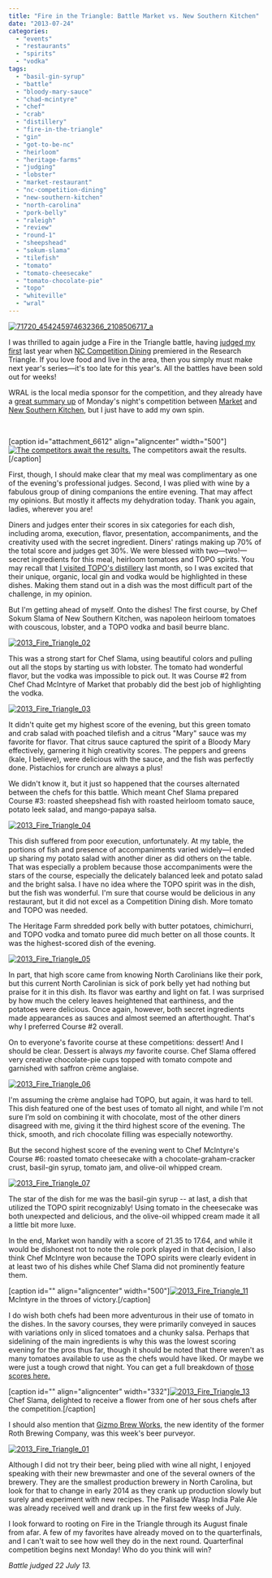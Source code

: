```yaml
---
title: "Fire in the Triangle: Battle Market vs. New Southern Kitchen"
date: "2013-07-24"
categories: 
  - "events"
  - "restaurants"
  - "spirits"
  - "vodka"
tags: 
  - "basil-gin-syrup"
  - "battle"
  - "bloody-mary-sauce"
  - "chad-mcintyre"
  - "chef"
  - "crab"
  - "distillery"
  - "fire-in-the-triangle"
  - "gin"
  - "got-to-be-nc"
  - "heirloom"
  - "heritage-farms"
  - "judging"
  - "lobster"
  - "market-restaurant"
  - "nc-competition-dining"
  - "new-southern-kitchen"
  - "north-carolina"
  - "pork-belly"
  - "raleigh"
  - "review"
  - "round-1"
  - "sheepshead"
  - "sokum-slama"
  - "tilefish"
  - "tomato"
  - "tomato-cheesecake"
  - "tomato-chocolate-pie"
  - "topo"
  - "whiteville"
  - "wral"
---
```


[![71720_454245974632366_2108506717_a](http://s3.amazonaws.com/thegourmez-wpmedia/2013/07/71720_454245974632366_2108506717_a.jpg)](http://www.thegourmez.com/?attachment_id=6609)

I was thrilled to again judge a Fire in the Triangle battle, having [judged my first](http://www.thegourmez.com/2012/06/fire-in-the-triangle-round-6/) last year when [NC Competition Dining](http://www.competitiondining.com/) premiered in the Research Triangle. If you love food and live in the area, then you simply must make next year's series—it's too late for this year's. All the battles have been sold out for weeks!

WRAL is the local media sponsor for the competition, and they already have a [great summary up](http://www.wral.com/fire-in-the-triangle-heirloom-tomatoes-and-topo-distillery-/12691432/) of Monday's night's competition between [Market](https://www.facebook.com/pages/The-Market-Restaurant-Grocery-Catering/342469102537879) and [New Southern Kitchen](http://www.newsouthernkitchen.com/), but I just have to add my own spin.

 

\[caption id="attachment\_6612" align="aligncenter" width="500"\][![The competitors await the results.](http://s3.amazonaws.com/thegourmez-wpmedia/2013/07/2013_Fire_Triangle_10-500x187.jpg)](http://www.thegourmez.com/?attachment_id=6612) The competitors await the results.\[/caption\]

First, though, I should make clear that my meal was complimentary as one of the evening's professional judges. Second, I was plied with wine by a fabulous group of dining companions the entire evening. That may affect my opinions. But mostly it affects my dehydration today. Thank you again, ladies, wherever you are!

Diners and judges enter their scores in six categories for each dish, including aroma, execution, flavor, presentation, accompaniments, and the creativity used with the secret ingredient. Diners' ratings making up 70% of the total score and judges get 30%. We were blessed with two—two!—secret ingredients for this meal, heirloom tomatoes and TOPO spirits. You may recall that [I visited TOPO's distillery](http://www.newsouthernkitchen.com/) last month, so I was excited that their unique, organic, local gin and vodka would be highlighted in these dishes. Making them stand out in a dish was the most difficult part of the challenge, in my opinion.

But I'm getting ahead of myself. Onto the dishes! The first course, by Chef Sokum Slama of New Southern Kitchen, was napoleon heirloom tomatoes with couscous, lobster, and a TOPO vodka and basil beurre blanc.

[![2013_Fire_Triangle_02](http://s3.amazonaws.com/thegourmez-wpmedia/2013/07/2013_Fire_Triangle_02-500x332.jpg)](http://www.thegourmez.com/?attachment_id=6619)

This was a strong start for Chef Slama, using beautiful colors and pulling out all the stops by starting us with lobster. The tomato had wonderful flavor, but the vodka was impossible to pick out. It was Course #2 from Chef Chad McIntyre of Market that probably did the best job of highlighting the vodka.

[![2013_Fire_Triangle_03](http://s3.amazonaws.com/thegourmez-wpmedia/2013/07/2013_Fire_Triangle_03-500x332.jpg)](http://www.thegourmez.com/?attachment_id=6618)

It didn't quite get my highest score of the evening, but this green tomato and crab salad with poached tilefish and a citrus "Mary" sauce was my favorite for flavor. That citrus sauce captured the spirit of a Bloody Mary effectively, garnering it high creativity scores. The peppers and greens (kale, I believe), were delicious with the sauce, and the fish was perfectly done. Pistachios for crunch are always a plus!

We didn't know it, but it just so happened that the courses alternated between the chefs for this battle. Which meant Chef Slama prepared Course #3: roasted sheepshead fish with roasted heirloom tomato sauce, potato leek salad, and mango-papaya salsa.

[![2013_Fire_Triangle_04](http://s3.amazonaws.com/thegourmez-wpmedia/2013/07/2013_Fire_Triangle_04-500x332.jpg)](http://www.thegourmez.com/?attachment_id=6617)

This dish suffered from poor execution, unfortunately. At my table, the portions of fish and presence of accompaniments varied widely—I ended up sharing my potato salad with another diner as did others on the table. That was especially a problem because those accompaniments were the stars of the course, especially the delicately balanced leek and potato salad and the bright salsa. I have no idea where the TOPO spirit was in the dish, but the fish was wonderful. I'm sure that course would be delicious in any restaurant, but it did not excel as a Competition Dining dish. More tomato and TOPO was needed.

The Heritage Farm shredded pork belly with butter potatoes, chimichurri, and TOPO vodka and tomato puree did much better on all those counts. It was the highest-scored dish of the evening.

[![2013_Fire_Triangle_05](http://s3.amazonaws.com/thegourmez-wpmedia/2013/07/2013_Fire_Triangle_05-500x332.jpg)](http://www.thegourmez.com/?attachment_id=6616)

In part, that high score came from knowing North Carolinians like their pork, but this current North Carolinian is sick of pork belly yet had nothing but praise for it in this dish. Its flavor was earthy and light on fat. I was surprised by how much the celery leaves heightened that earthiness, and the potatoes were delicious. Once again, however, both secret ingredients made appearances as sauces and almost seemed an afterthought. That's why I preferred Course #2 overall.

On to everyone's favorite course at these competitions: dessert! And I should be clear. Dessert is always _my_ favorite course. Chef Slama offered very creative chocolate-pie cups topped with tomato compote and garnished with saffron crème anglaise.

[![2013_Fire_Triangle_06](http://s3.amazonaws.com/thegourmez-wpmedia/2013/07/2013_Fire_Triangle_06-500x332.jpg)](http://www.thegourmez.com/?attachment_id=6615)

I'm assuming the crème anglaise had TOPO, but again, it was hard to tell. This dish featured one of the best uses of tomato all night, and while I'm not sure I’m sold on combining it with chocolate, most of the other diners disagreed with me, giving it the third highest score of the evening. The thick, smooth, and rich chocolate filling was especially noteworthy.

But the second highest score of the evening went to Chef McIntyre's Course #6: roasted tomato cheesecake with a chocolate-graham-cracker crust, basil-gin syrup, tomato jam, and olive-oil whipped cream.

[![2013_Fire_Triangle_07](http://s3.amazonaws.com/thegourmez-wpmedia/2013/07/2013_Fire_Triangle_07-500x332.jpg)](http://www.thegourmez.com/?attachment_id=6614)

The star of the dish for me was the basil-gin syrup -- at last, a dish that utilized the TOPO spirit recognizably! Using tomato in the cheesecake was both unexpected and delicious, and the olive-oil whipped cream made it all a little bit more luxe.

In the end, Market won handily with a score of 21.35 to 17.64, and while it would be dishonest not to note the role pork played in that decision, I also think Chef McIntyre won because the TOPO spirits were clearly evident in at least two of his dishes while Chef Slama did not prominently feature them.

\[caption id="" align="aligncenter" width="500"\][![2013_Fire_Triangle_11](http://s3.amazonaws.com/thegourmez-wpmedia/2013/07/2013_Fire_Triangle_11-500x332.jpg)](http://www.thegourmez.com/?attachment_id=6611) McIntyre in the throes of victory.\[/caption\]

I do wish both chefs had been more adventurous in their use of tomato in the dishes. In the savory courses, they were primarily conveyed in sauces with variations only in sliced tomatoes and a chunky salsa. Perhaps that sidelining of the main ingredients is why this was the lowest scoring evening for the pros thus far, though it should be noted that there weren't as many tomatoes available to use as the chefs would have liked. Or maybe we were just a tough crowd that night. You can get a full breakdown of [those scores here.](http://www.competitiondining.com/results/market-v-new-southern)

\[caption id="" align="aligncenter" width="332"\][![2013_Fire_Triangle_13](http://s3.amazonaws.com/thegourmez-wpmedia/2013/07/2013_Fire_Triangle_13-332x500.jpg)](http://www.thegourmez.com/?attachment_id=6610) Chef Slama, delighted to receive a flower from one of her sous chefs after the competition.\[/caption\]

I should also mention that [Gizmo Brew Works](http://gizmobrewworks.com/), the new identity of the former Roth Brewing Company, was this week's beer purveyor.

[![2013_Fire_Triangle_01](http://s3.amazonaws.com/thegourmez-wpmedia/2013/07/2013_Fire_Triangle_01-500x332.jpg)](http://www.thegourmez.com/?attachment_id=6620)

Although I did not try their beer, being plied with wine all night, I enjoyed speaking with their new brewmaster and one of the several owners of the brewery. They are the smallest production brewery in North Carolina, but look for that to change in early 2014 as they crank up production slowly but surely and experiment with new recipes. The Palisade Wasp India Pale Ale was already received well and drank up in the first few weeks of July.

I look forward to rooting on Fire in the Triangle through its August finale from afar. A few of my favorites have already moved on to the quarterfinals, and I can't wait to see how well they do in the next round. Quarterfinal competition begins next Monday! Who do you think will win?

_Battle judged 22 July 13._

